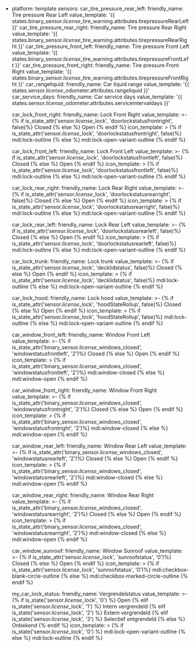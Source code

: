 - platform: template
  sensors:
    car_tire_pressure_rear_left:
      friendly_name: Tire pressure Rear Left
      value_template: '{{ states.binary_sensor.$license$_tire_warning.attributes.tirepressureRearLeft }}'
    car_tire_pressure_rear_right:
      friendly_name: Tire pressure Rear Right
      value_template: '{{ states.binary_sensor.$license$_tire_warning.attributes.tirepressureRearRight }}'
    car_tire_pressure_front_left:
      friendly_name: Tire pressure Front Left
      value_template: '{{ states.binary_sensor.$license$_tire_warning.attributes.tirepressureFrontLeft }}'
    car_tire_pressure_front_right:
      friendly_name: Tire pressure Front Right
      value_template: '{{ states.binary_sensor.$license$_tire_warning.attributes.tirepressureFrontRight }}'
    car_rangeliquid:
      friendly_name: Car liquid range
      value_template: '{{ states.sensor.$license$_odometer.attributes.rangeliquid }}'
    car_service_days:
      friendly_name: Car service days
      value_template: '{{ states.sensor.$license$_odometer.attributes.serviceintervaldays }}'
    
    car_lock_front_right:
      friendly_name: Lock Front Right
      value_template: >-
        {% if is_state_attr('sensor.$license$_lock', 'doorlockstatusfrontright', false)%}
            Closed
        {% else %}
            Open
        {% endif %}
      icon_template: >
        {% if is_state_attr('sensor.$license$_lock', 'doorlockstatusfrontright', false)%}
          mdi:lock-outline
        {% else %} 
          mdi:lock-open-variant-outline
        {% endif %}

    car_lock_front_left:
      friendly_name: Lock Front Left
      value_template: >-
        {% if is_state_attr('sensor.$license$_lock', 'doorlockstatusfrontleft', false)%}
            Closed
        {% else %}
            Open
        {% endif %}
      icon_template: >
        {% if is_state_attr('sensor.$license$_lock', 'doorlockstatusfrontleft', false)%}
          mdi:lock-outline
        {% else %} 
          mdi:lock-open-variant-outline
        {% endif %}

    car_lock_rear_right:
      friendly_name: Lock Rear Right
      value_template: >-
        {% if is_state_attr('sensor.$license$_lock', 'doorlockstatusrearright', false)%}
            Closed
        {% else %}
            Open
        {% endif %}
      icon_template: >
        {% if is_state_attr('sensor.$license$_lock', 'doorlockstatusrearright', false)%}
          mdi:lock-outline
        {% else %} 
          mdi:lock-open-variant-outline
        {% endif %}

    car_lock_rear_left:
      friendly_name: Lock Rear Left
      value_template: >-
        {% if is_state_attr('sensor.$license$_lock', 'doorlockstatusrearleft', false)%}
            Closed
        {% else %}
            Open
        {% endif %}
      icon_template: >
        {% if is_state_attr('sensor.$license$_lock', 'doorlockstatusrearleft', false)%}
          mdi:lock-outline
        {% else %} 
          mdi:lock-open-variant-outline
        {% endif %}

    car_lock_trunk:
      friendly_name: Lock trunk
      value_template: >-
        {% if is_state_attr('sensor.$license$_lock', 'decklidstatus', false)%} 
            Closed
        {% else %}
            Open
        {% endif %}
      icon_template: >
        {% if is_state_attr('sensor.$license$_lock', 'decklidstatus', false)%} 
          mdi:lock-outline
        {% else %}
          mdi:lock-open-variant-outline
        {% endif %}

    car_lock_hood:
      friendly_name: Lock hood
      value_template: >-
        {% if is_state_attr('sensor.$license$_lock', 'hoodStateRollup', false)%} 
            Closed
        {% else %}
            Open
        {% endif %}
      icon_template: >
        {% if is_state_attr('sensor.$license$_lock', 'hoodStateRollup', false)%} 
          mdi:lock-outline
        {% else %}
          mdi:lock-open-variant-outline
        {% endif %}

    car_window_front_left:
      friendly_name: Window Front Left
      value_template: >-
        {% if is_state_attr('binary_sensor.$license$_windows_closed', 'windowstatusfrontleft', '2')%} 
            Closed
        {% else %}
            Open
        {% endif %}
      icon_template: >
        {% if is_state_attr('binary_sensor.$license$_windows_closed', 'windowstatusfrontleft', '2')%} 
          mdi:window-closed
        {% else %}
          mdi:window-open
        {% endif %}

    car_window_front_right:
      friendly_name: Window Front Right
      value_template: >-
        {% if is_state_attr('binary_sensor.$license$_windows_closed', 'windowstatusfrontright', '2')%} 
            Closed
        {% else %}
            Open
        {% endif %}
      icon_template: >
        {% if is_state_attr('binary_sensor.$license$_windows_closed', 'windowstatusfrontright', '2')%} 
          mdi:window-closed
        {% else %}
          mdi:window-open
        {% endif %}

    car_window_rear_left:
      friendly_name: Window Rear Left
      value_template: >-
        {% if is_state_attr('binary_sensor.$license$_windows_closed', 'windowstatusrearleft', '2')%} 
            Closed
        {% else %}
            Open
        {% endif %}
      icon_template: >
        {% if is_state_attr('binary_sensor.$license$_windows_closed', 'windowstatusrearleft', '2')%} 
          mdi:window-closed
        {% else %}
          mdi:window-open
        {% endif %}

    car_window_rear_right:
      friendly_name: Window Rear Right
      value_template: >-
        {% if is_state_attr('binary_sensor.$license$_windows_closed', 'windowstatusrearright', '2')%} 
            Closed
        {% else %}
            Open
        {% endif %}
      icon_template: >
        {% if is_state_attr('binary_sensor.$license$_windows_closed', 'windowstatusrearright', '2')%} 
          mdi:window-closed
        {% else %}
          mdi:window-open
        {% endif %}
        
    car_window_sunroof:
        friendly_name: Window Sunroof
        value_template: >-
          {% if is_state_attr('sensor.$license$_lock', 'sunroofstatus', '0')%} 
            Closed
          {% else %}
            Open
          {% endif %}
        icon_template: >
          {% if is_state_attr('sensor.$license$_lock', 'sunroofstatus', '0')%} 
            mdi:checkbox-blank-circle-outline
          {% else %}
            mdi:checkbox-marked-circle-outline
          {% endif %}
          
    my_car_lock_status:
        friendly_name: Vergrendelstatus
        value_template: >-
          {% if is_state('sensor.$license$_lock', '0') %}
            Open
          {% elif is_state('sensor.$license$_lock', '1') %}
            Intern vergrendeld
          {% elif is_state('sensor.$license$_lock', '2') %}
            Extern vergrendeld
          {% elif is_state('sensor.$license$_lock', '3') %}
            Selectief ontgrendeld
          {% else %}
            Onbekend
          {% endif %}
        icon_template: >
          {% if is_state('sensor.$license$_lock', '0') %}
            mdi:lock-open-variant-outline
          {% else %}
            mdi:lock-outline
          {% endif %}
